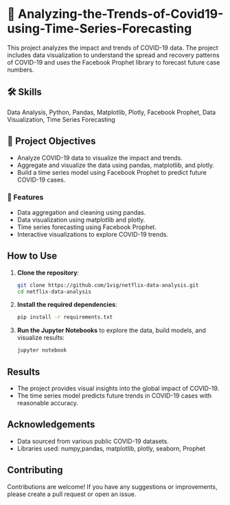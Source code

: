 # 📂 Analyzing-the-Trends-of-Covid19-using-Time-Series-Forecasting
This project analyzes the impact and trends of COVID-19 data. The project includes data visualization to understand the spread and recovery patterns of COVID-19 and uses the Facebook Prophet library to forecast future case numbers.

## 🛠 Skills
Data Analysis, Python, Pandas, Matplotlib, Plotly, Facebook Prophet, Data Visualization, Time Series Forecasting

## 🔭 Project Objectives
- Analyze COVID-19 data to visualize the impact and trends.
- Aggregate and visualize the data using pandas, matplotlib, and plotly.
- Build a time series model using Facebook Prophet to predict future COVID-19 cases.

### 🔑 Features
- Data aggregation and cleaning using pandas.
- Data visualization using matplotlib and plotly.
- Time series forecasting using Facebook Prophet.
- Interactive visualizations to explore COVID-19 trends.


## How to Use

1. **Clone the repository**:
    ```bash
    git clone https://github.com/1vig/netflix-data-analysis.git
    cd netflix-data-analysis
    ```

2. **Install the required dependencies**:
    ```bash
    pip install -r requirements.txt
    ```

3. **Run the Jupyter Notebooks** to explore the data, build models, and visualize results:
    ```bash
    jupyter notebook
    ```

## Results

- The project provides visual insights into the global impact of COVID-19.
- The time series model predicts future trends in COVID-19 cases with reasonable accuracy.

## Acknowledgements

- Data sourced from various public COVID-19 datasets.
- Libraries used: numpy,pandas, matplotlib, plotly, seaborn, Prophet

## Contributing

Contributions are welcome! If you have any suggestions or improvements, please create a pull request or open an issue.
